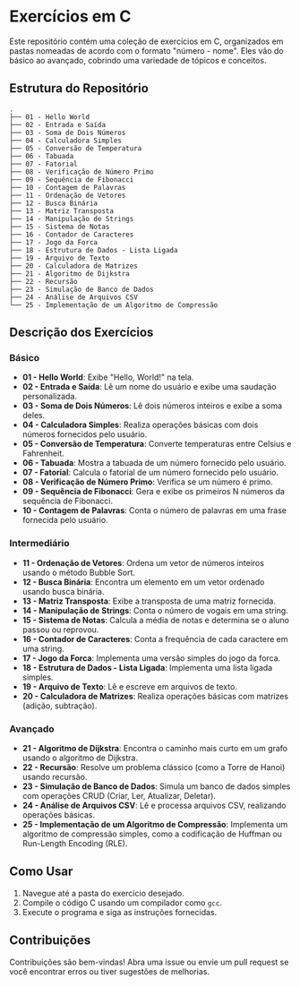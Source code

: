 
# Exercícios em C

Este repositório contém uma coleção de exercícios em C, organizados em pastas nomeadas de acordo com o formato "número - nome". Eles vão do básico ao avançado, cobrindo uma variedade de tópicos e conceitos.

## Estrutura do Repositório

```
.
├── 01 - Hello World
├── 02 - Entrada e Saída
├── 03 - Soma de Dois Números
├── 04 - Calculadora Simples
├── 05 - Conversão de Temperatura
├── 06 - Tabuada
├── 07 - Fatorial
├── 08 - Verificação de Número Primo
├── 09 - Sequência de Fibonacci
├── 10 - Contagem de Palavras
├── 11 - Ordenação de Vetores
├── 12 - Busca Binária
├── 13 - Matriz Transposta
├── 14 - Manipulação de Strings
├── 15 - Sistema de Notas
├── 16 - Contador de Caracteres
├── 17 - Jogo da Forca
├── 18 - Estrutura de Dados - Lista Ligada
├── 19 - Arquivo de Texto
├── 20 - Calculadora de Matrizes
├── 21 - Algoritmo de Dijkstra
├── 22 - Recursão
├── 23 - Simulação de Banco de Dados
├── 24 - Análise de Arquivos CSV
└── 25 - Implementação de um Algoritmo de Compressão
```

## Descrição dos Exercícios

### Básico

- **01 - Hello World**: Exibe "Hello, World!" na tela.
- **02 - Entrada e Saída**: Lê um nome do usuário e exibe uma saudação personalizada.
- **03 - Soma de Dois Números**: Lê dois números inteiros e exibe a soma deles.
- **04 - Calculadora Simples**: Realiza operações básicas com dois números fornecidos pelo usuário.
- **05 - Conversão de Temperatura**: Converte temperaturas entre Celsius e Fahrenheit.
- **06 - Tabuada**: Mostra a tabuada de um número fornecido pelo usuário.
- **07 - Fatorial**: Calcula o fatorial de um número fornecido pelo usuário.
- **08 - Verificação de Número Primo**: Verifica se um número é primo.
- **09 - Sequência de Fibonacci**: Gera e exibe os primeiros N números da sequência de Fibonacci.
- **10 - Contagem de Palavras**: Conta o número de palavras em uma frase fornecida pelo usuário.

### Intermediário

- **11 - Ordenação de Vetores**: Ordena um vetor de números inteiros usando o método Bubble Sort.
- **12 - Busca Binária**: Encontra um elemento em um vetor ordenado usando busca binária.
- **13 - Matriz Transposta**: Exibe a transposta de uma matriz fornecida.
- **14 - Manipulação de Strings**: Conta o número de vogais em uma string.
- **15 - Sistema de Notas**: Calcula a média de notas e determina se o aluno passou ou reprovou.
- **16 - Contador de Caracteres**: Conta a frequência de cada caractere em uma string.
- **17 - Jogo da Forca**: Implementa uma versão simples do jogo da forca.
- **18 - Estrutura de Dados - Lista Ligada**: Implementa uma lista ligada simples.
- **19 - Arquivo de Texto**: Lê e escreve em arquivos de texto.
- **20 - Calculadora de Matrizes**: Realiza operações básicas com matrizes (adição, subtração).

### Avançado

- **21 - Algoritmo de Dijkstra**: Encontra o caminho mais curto em um grafo usando o algoritmo de Dijkstra.
- **22 - Recursão**: Resolve um problema clássico (como a Torre de Hanoi) usando recursão.
- **23 - Simulação de Banco de Dados**: Simula um banco de dados simples com operações CRUD (Criar, Ler, Atualizar, Deletar).
- **24 - Análise de Arquivos CSV**: Lê e processa arquivos CSV, realizando operações básicas.
- **25 - Implementação de um Algoritmo de Compressão**: Implementa um algoritmo de compressão simples, como a codificação de Huffman ou Run-Length Encoding (RLE).

## Como Usar

1. Navegue até a pasta do exercício desejado.
2. Compile o código C usando um compilador como `gcc`.
3. Execute o programa e siga as instruções fornecidas.

## Contribuições

Contribuições são bem-vindas! Abra uma issue ou envie um pull request se você encontrar erros ou tiver sugestões de melhorias.

